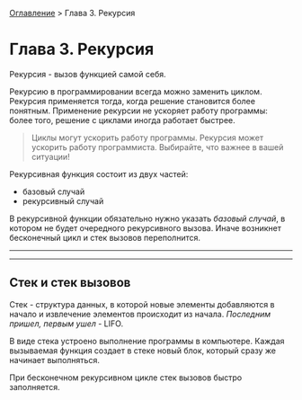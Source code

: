 [Оглавление](../README.md) > Глава 3. Рекурсия

# Глава 3. Рекурсия

Рекурсия - вызов функцией самой себя.

Рекурсию в программировании всегда можно заменить циклом. Рекурсия применяется тогда, когда решение становится более понятным. Применение рекурсии не ускоряет работу программы: более того, решение с циклами иногда работает быстрее.

> Циклы могут ускорить работу программы. Рекурсия может ускорить работу программиста. Выбирайте, что важнее в вашей ситуации!

Рекурсивная функция состоит из двух частей:

* базовый случай
* рекурсивный случай

В рекурсивной функции обязательно нужно указать *базовый случай*, в котором не будет очередного рекурсивного вызова. Иначе возникнет бесконечный цикл и стек вызовов переполнится.

***
***

## Стек и стек вызовов

Стек - структура данных, в которой новые элементы добавляются в начало и извлечение элементов происходит из начала. *Последним пришел, первым ушел* - LIFO.

В виде стека устроено выполнение программы в компьютере. Каждая вызываемая функция создает в стеке новый блок, который сразу же начинает выполняться.

При бесконечном рекурсивном цикле стек вызовов быстро заполняется.

